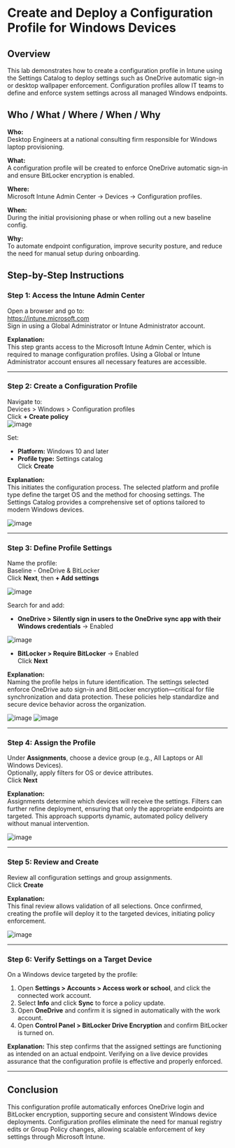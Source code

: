 
# Create and Deploy a Configuration Profile for Windows Devices

## Overview
This lab demonstrates how to create a configuration profile in Intune using the Settings Catalog to deploy settings such as OneDrive automatic sign-in or desktop wallpaper enforcement. Configuration profiles allow IT teams to define and enforce system settings across all managed Windows endpoints.

## Who / What / Where / When / Why

**Who:**  
Desktop Engineers at a national consulting firm responsible for Windows laptop provisioning.

**What:**  
A configuration profile will be created to enforce OneDrive automatic sign-in and ensure BitLocker encryption is enabled.

**Where:**  
Microsoft Intune Admin Center → Devices → Configuration profiles.

**When:**  
During the initial provisioning phase or when rolling out a new baseline config.

**Why:**  
To automate endpoint configuration, improve security posture, and reduce the need for manual setup during onboarding.

## Step-by-Step Instructions

### Step 1: Access the Intune Admin Center
Open a browser and go to:  
https://intune.microsoft.com  
Sign in using a Global Administrator or Intune Administrator account.

**Explanation:**  
This step grants access to the Microsoft Intune Admin Center, which is required to manage configuration profiles. Using a Global or Intune Administrator account ensures all necessary features are accessible.

---

### Step 2: Create a Configuration Profile
Navigate to:  
Devices > Windows > Configuration profiles  
Click **+ Create policy**  
![image](https://github.com/user-attachments/assets/117e2359-68e9-4c7e-995f-584b1aba00c1)

Set:  
- **Platform:** Windows 10 and later  
- **Profile type:** Settings catalog  
Click **Create**

**Explanation:**  
This initiates the configuration process. The selected platform and profile type define the target OS and the method for choosing settings. The Settings Catalog provides a comprehensive set of options tailored to modern Windows devices.

![image](https://github.com/user-attachments/assets/cf4ab85e-a3ae-4433-b79a-bffb0239f8c6)

---

### Step 3: Define Profile Settings
Name the profile:  
Baseline - OneDrive & BitLocker  
Click **Next**, then **+ Add settings**  

![image](https://github.com/user-attachments/assets/3f084296-17d8-47a9-90ee-bbae2b8b099e)


Search for and add:
- **OneDrive > Silently sign in users to the OneDrive sync app with their Windows credentials** → Enabled  

![image](https://github.com/user-attachments/assets/d1875b88-0004-46ca-a84e-04083d01e697)

- **BitLocker > Require BitLocker** → Enabled  
Click **Next**

**Explanation:**  
Naming the profile helps in future identification. The settings selected enforce OneDrive auto sign-in and BitLocker encryption—critical for file synchronization and data protection. These policies help standardize and secure device behavior across the organization.

![image](https://github.com/user-attachments/assets/4e7b0527-235b-4878-8269-4c1d24fbce51)
![image](https://github.com/user-attachments/assets/c3aa3bb4-3a4e-42e5-a618-f88a101a5653)

---

### Step 4: Assign the Profile
Under **Assignments**, choose a device group (e.g., All Laptops or All Windows Devices).  
Optionally, apply filters for OS or device attributes.  
Click **Next**

**Explanation:**  
Assignments determine which devices will receive the settings. Filters can further refine deployment, ensuring that only the appropriate endpoints are targeted. This approach supports dynamic, automated policy delivery without manual intervention.

![image](https://github.com/user-attachments/assets/92a5b86a-ad79-4c5d-94dc-9798759304c8)

---

### Step 5: Review and Create
Review all configuration settings and group assignments.  
Click **Create**

**Explanation:**  
This final review allows validation of all selections. Once confirmed, creating the profile will deploy it to the targeted devices, initiating policy enforcement.

![image](https://github.com/user-attachments/assets/8425822b-b435-4717-8711-0eebfecb97ec)

---

### Step 6: Verify Settings on a Target Device
On a Windows device targeted by the profile:
1. Open **Settings > Accounts > Access work or school**, and click the connected work account.
2. Select **Info** and click **Sync** to force a policy update.
3. Open **OneDrive** and confirm it is signed in automatically with the work account.
4. Open **Control Panel > BitLocker Drive Encryption** and confirm BitLocker is turned on.

**Explanation:**
This step confirms that the assigned settings are functioning as intended on an actual endpoint. Verifying on a live device provides assurance that the configuration profile is effective and properly enforced.

---

## Conclusion
This configuration profile automatically enforces OneDrive login and BitLocker encryption, supporting secure and consistent Windows device deployments. Configuration profiles eliminate the need for manual registry edits or Group Policy changes, allowing scalable enforcement of key settings through Microsoft Intune.

